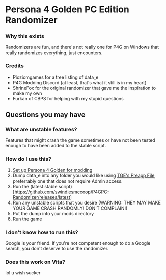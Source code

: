 # Persona 4 Golden PC Edition Randomizer

### Why this exists
Randomizers are fun, and there's not really one for P4G on Windows that really randomizes everything, just encounters.

### Credits
- Pioziomgames for a tree listing of data_e
- P4G Modding Discord (at least, that's what it still is in my heart)
- ShrineFox for the original randomizer that gave me the inspiration to make my own
- Furkan of CBPS for helping with my stupid questions

## Questions you may have

### What are unstable features?
Features that might crash the game sometimes or have not been tested enough to have been added to the stable script.

### How do I use this?
1. [Set up Persona 4 Golden for modding](https://gamebanana.com/tuts/13379)
2. Dump data_e into any folder you would like using [TGE's Preapp File](https://github.com/TGEnigma/preappfile/releases/latest/), preferrably one that does not require Admin access.
3. Run the (latest stable script)[https://github.com/swindlesmccoop/P4GPC-Randomizer/releases/latest]
4. Run any unstable scripts that you desire (WARNING: THEY MAY MAKE YOUR GAME CRASH RANDOMLY! DON'T COMPLAIN!)
5. Put the dump into your mods directory
6. Run the game

### I don't know how to run this?
Google is your friend. If you're not competent enough to do a Google search, you don't deserve to use the randomizer.

### Does this work on Vita?
lol u wish sucker
